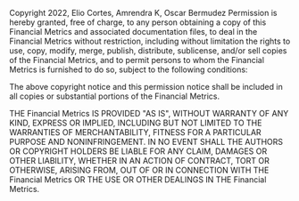 Copyright 2022, Elio Cortes, Amrendra K, Oscar Bermudez
Permission is hereby granted, free of charge, to any person obtaining a copy of this Financial Metrics and associated documentation files, to deal in the Financial Metrics without restriction, including without limitation the rights to use, copy, modify, merge, publish, distribute, sublicense, and/or sell copies of the Financial Metrics, and to permit persons to whom the Financial Metrics is furnished to do so, subject to the following conditions:

The above copyright notice and this permission notice shall be included in all copies or substantial portions of the Financial Metrics.

THE Financial Metrics IS PROVIDED "AS IS", WITHOUT WARRANTY OF ANY KIND, EXPRESS OR IMPLIED, INCLUDING BUT NOT LIMITED TO THE WARRANTIES OF MERCHANTABILITY, FITNESS FOR A PARTICULAR PURPOSE AND NONINFRINGEMENT. IN NO EVENT SHALL THE AUTHORS OR COPYRIGHT HOLDERS BE LIABLE FOR ANY CLAIM, DAMAGES OR OTHER LIABILITY, WHETHER IN AN ACTION OF CONTRACT, TORT OR OTHERWISE, ARISING FROM, OUT OF OR IN CONNECTION WITH THE Financial Metrics OR THE USE OR OTHER DEALINGS IN THE Financial Metrics.